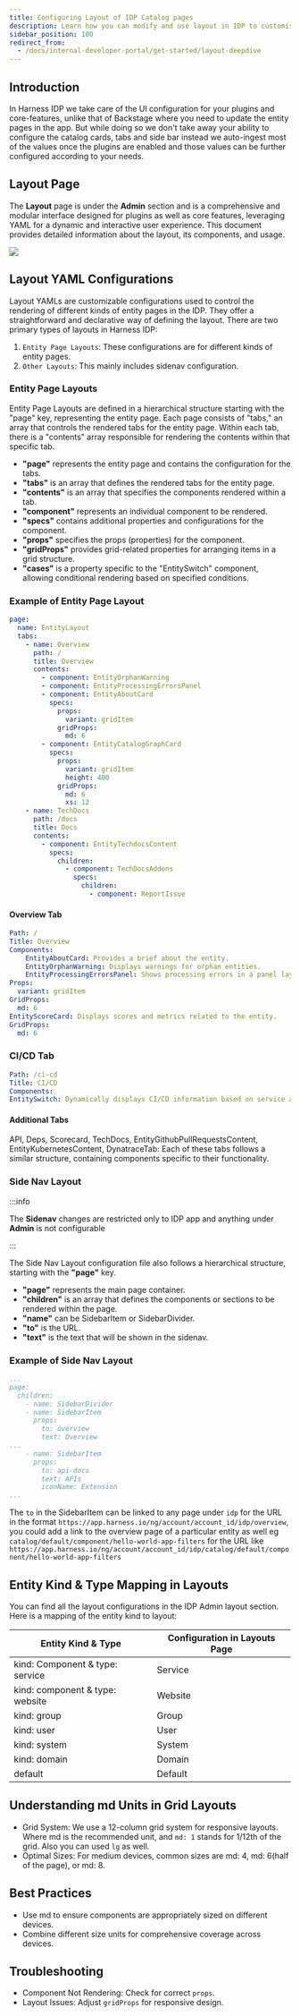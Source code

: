 ```yaml
---
title: Configuring Layout of IDP Catalog pages
description: Learn how you can modify and use layout in IDP to customise your UI.
sidebar_position: 100
redirect_from:
  - /docs/internal-developer-portal/get-started/layout-deepdive
---
```


## Introduction

In Harness IDP we take care of the UI configuration for your plugins and core-features, unlike that of Backstage where you need to update the entity pages in the app. But while doing so we don't take away your ability to configure the catalog cards, tabs and side bar instead we auto-ingest most of the values once the plugins are enabled and those values can be further configured according to your needs. 

## Layout Page

The **Layout** page is under the **Admin** section and is a comprehensive and modular interface designed for plugins as well as core features, leveraging YAML for a dynamic and interactive user experience. This document provides detailed information about the layout, its components, and usage.

![](./static/layout-page.png)

## Layout YAML Configurations

Layout YAMLs are customizable configurations used to control the rendering of different kinds of entity pages in the IDP. They offer a straightforward and declarative way of defining the layout. There are two primary types of layouts in Harness IDP:

1. `Entity Page Layouts`: These configurations are for different kinds of entity pages.
2. `Other Layouts`: This mainly includes sidenav configuration.

### Entity Page Layouts
Entity Page Layouts are defined in a hierarchical structure starting with the "page" key, representing the entity page. Each page consists of "tabs," an array that controls the rendered tabs for the entity page. Within each tab, there is a "contents" array responsible for rendering the contents within that specific tab.

- **"page"** represents the entity page and contains the configuration for the tabs.
- **"tabs"** is an array that defines the rendered tabs for the entity page.
- **"contents"** is an array that specifies the components rendered within a tab.
- **"component"** represents an individual component to be rendered.
- **"specs"** contains additional properties and configurations for the component.
- **"props"** specifies the props (properties) for the component.
- **"gridProps"** provides grid-related properties for arranging items in a grid structure.
- **"cases"** is a property specific to the "EntitySwitch" component, allowing conditional rendering based on specified conditions.

### Example of Entity Page Layout

```YAML
page:
  name: EntityLayout
  tabs:
    - name: Overview
      path: /
      title: Overview
      contents:
        - component: EntityOrphanWarning
        - component: EntityProcessingErrorsPanel
        - component: EntityAboutCard
          specs:
            props:
              variant: gridItem
            gridProps:
              md: 6
        - component: EntityCatalogGraphCard
          specs:
            props:
              variant: gridItem
              height: 400
            gridProps:
              md: 6
              xs: 12
    - name: TechDocs
      path: /docs
      title: Docs
      contents:
        - component: EntityTechdocsContent
          specs:
            children:
              - component: TechDocsAddons
                specs:
                  children:
                    - component: ReportIssue
```
#### Overview Tab

```YAML
Path: /
Title: Overview
Components:
    EntityAboutCard: Provides a brief about the entity.
    EntityOrphanWarning: Displays warnings for orphan entities.
    EntityProcessingErrorsPanel: Shows processing errors in a panel layout.
Props: 
  variant: gridItem
GridProps: 
  md: 6
EntityScoreCard: Displays scores and metrics related to the entity.
GridProps: 
  md: 6
```
### CI/CD Tab

```YAML
Path: /ci-cd
Title: CI/CD
Components:
EntitySwitch: Dynamically displays CI/CD information based on service availability.
```
#### Additional Tabs
API, Deps, Scorecard, TechDocs, EntityGithubPullRequestsContent, EntityKubernetesContent, DynatraceTab: Each of these tabs follows a similar structure, containing components specific to their functionality.

### Side Nav Layout

:::info

The **Sidenav** changes are restricted only to IDP app and anything under **Admin** is not configurable

:::

The Side Nav Layout configuration file also follows a hierarchical structure, starting with the **"page"** key.

- **"page"** represents the main page container.
- **"children"** is an array that defines the components or sections to be rendered within the page.
- **"name"** can be SidebarItem or SidebarDivider.
- **"to"** is the URL.
- **"text"** is the text that will be shown in the sidenav.

### Example of Side Nav Layout

```YAML
...
page:
  children:
    - name: SidebarDivider
    - name: SidebarItem
      props:
        to: overview
        text: Overview
...
    - name: SidebarItem
      props:
        to: api-docs
        text: APIs
        iconName: Extension
...
```
The `to` in the SidebarItem can be linked to any page under `idp` for the URL in the format `https://app.harness.io/ng/account/account_id/idp/overview`, you could add a link to the overview page of a particular entity as well eg `catalog/default/component/hello-world-app-filters` for the URL like `https://app.harness.io/ng/account/account_id/idp/catalog/default/component/hello-world-app-filters`

## Entity Kind & Type Mapping in Layouts

You can find all the layout configurations in the IDP Admin layout section. Here is a mapping of the entity kind to layout:


|     **Entity Kind & Type**        |     **Configuration in Layouts Page**     |
| --------------------------------- | ----------------------------------------- |
| kind: Component & type: service   | Service                                   |
| kind: component & type: website   | Website                                   |
| kind: group                       | Group                                     |
| kind: user                        | User                                      |
| kind: system                      | System                                    |
| kind: domain                      | Domain                                    |
| default                           | Default                                   |

## Understanding md Units in Grid Layouts
- Grid System: We use a 12-column grid system for responsive layouts. Where md is the recommended unit, and `md: 1` stands for 1/12th of the grid. Also you can used `lg` as well. 
- Optimal Sizes: For medium devices, common sizes are md: 4, md: 6(half of the page), or md: 8. 

## Best Practices
- Use md to ensure components are appropriately sized on different devices.
- Combine different size units for comprehensive coverage across devices.

## Troubleshooting
- Component Not Rendering: Check for correct `props`.
- Layout Issues: Adjust `gridProps` for responsive design.
